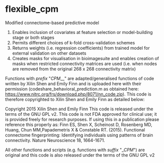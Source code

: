 # flexible_cpm
Modified connectome-based predictive model

1) Enables inclusion of covariates at feature selection or model-building stage or both stages
2) Permits different choices of k-fold cross-validation schemes
3) Returns weights (i.e. regression coefficients) from trained model for external validation on other datasets
4) Creates masks for visualisation in bioimagesuite and enables creation of masks when restricted connectivity matrices are used (i.e. when nodes are removed from the original 268 x 268 connectivity matrix) 

Functions with _prefix_ "_CPM___" are adapted/generalised functions of code written by Xilin Shen and Emily Finn and is uploaded here with their permission (codeshare_behavioral_prediction.m as obtained here: 
https://www.nitrc.org/frs/download.php/8071/nn_code.zip). This code is therefore copyrighted to Xilin Shen and Emily Finn as detailed below:

Copyright 2015 Xilin Shen and Emily Finn 
This code is released under the terms of the GNU GPL v2. This code is not FDA approved for clinical use; it is provided freely for research purposes. If using this in a publication please reference this properly as: 
Finn ES, Shen X, Scheinost D, Rosenberg MD, Huang, Chun MM,Papademetris X & Constable RT. (2015). Functional connectome fingerprinting: Identifying individuals using patterns of brain connectivity. Nature Neuroscience 18, 1664-1671.

All other functions and scripts (e.g. functions with _suffix_ "__CPM_") are original and this code is also released under the terms of the GNU GPL v2
